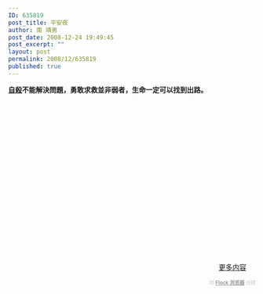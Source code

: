 ```yaml
---
ID: 635819
post_title: 平安夜
author: 南 靖男
post_date: 2008-12-24 19:49:45
post_excerpt: ""
layout: post
permalink: 2008/12/635819
published: true
---
```

<span style="font-weight: bold;"><a href="http://society.solidot.org/article.pl?sid=08/12/24/0939255">自殺</a>不能解決問題，勇敢求救並非弱者，生命一定可以找到出路。</span>

<object height="344" width="425"><param name="movie" value="http://www.youtube.com/v/gsOxfApHdJ0&amp;color1=0xb1b1b1&amp;color2=0xcfcfcf&amp;hl=zh_TW&amp;feature=player_embedded&amp;fs=1"></param><param name="allowFullScreen" value="true"><embed src="http://www.youtube.com/v/gsOxfApHdJ0&amp;color1=0xb1b1b1&amp;color2=0xcfcfcf&amp;hl=zh_TW&amp;feature=player_embedded&amp;fs=1" type="application/x-shockwave-flash" allowfullscreen="true" height="344" width="425"></embed></param></object>
<a href="http://www.google.com/search?hl=en&amp;q=%E9%A3%AF%E5%B3%B6%E6%84%9B%E3%80%80%E8%87%AA%E5%AE%85%E3%83%9E%E3%83%B3%E3%82%B7%E3%83%A7%E3%83%B3%E3%81%A7%E6%AD%BB%E4%BA%A1+&amp;btnG=Google+Search&amp;aq=f&amp;oq=">
更多内容</a>

<div class="flockcredit" style="text-align: right; color: #CCC; font-size: x-small;">用 <a href="http://www.flock.com/blogged-with-flock" style="color: #999; font-weight: bold;" target="_new" title="Flock Browser">Flock 浏览器</a> 创建</div><!--more-->